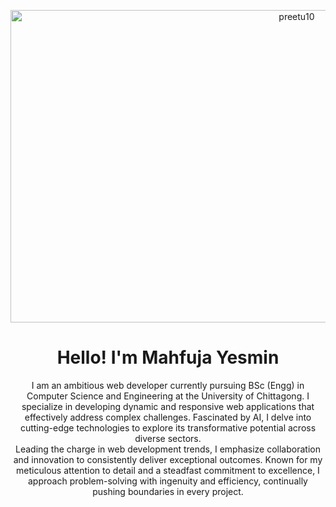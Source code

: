 <p align="center"><img align="center" src="https://i.ibb.co/0VNWrd4/fabian-grohs-423591-unsplash.jpg" alt="preetu10" width="900px" height="500px" /> </p>
<h1 align="center"> Hello! I'm Mahfuja Yesmin</h1>

<p align="center">
I am an ambitious web developer currently pursuing  BSc (Engg) in Computer Science and Engineering at the University of Chittagong. I specialize in developing dynamic and responsive web applications that effectively address complex challenges. Fascinated by AI, I delve into cutting-edge technologies to explore its transformative potential across diverse sectors. <br>
Leading the charge in web development trends, I emphasize collaboration and innovation to consistently deliver exceptional outcomes. Known for my meticulous attention to detail and a steadfast commitment to excellence, I approach problem-solving with ingenuity and efficiency, continually pushing boundaries in every project.
</p>

<!--
**preetu10/preetu10** is a ✨ _special_ ✨ repository because its `README.md` (this file) appears on your GitHub profile.

Here are some ideas to get you started:

- 🔭 I’m currently working on ...
- 🌱 I’m currently learning ...
- 👯 I’m looking to collaborate on ...
- 🤔 I’m looking for help with ...
- 💬 Ask me about ...
- 📫 How to reach me: ...
- 😄 Pronouns: ...
- ⚡ Fun fact: ...
-->
